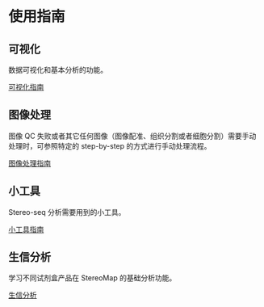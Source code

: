 # 使用指南

## 可视化

数据可视化和基本分析的功能。

[可视化指南](ke-shi-hua-zhi-nan.md "mention")

## 图像处理

图像 QC 失败或者其它任何图像（图像配准、组织分割或者细胞分割）需要手动处理时，可参照特定的 step-by-step 的方式进行手动处理流程。

[图像处理指南](tu-xiang-chu-li-zhi-nan/ "mention")

## 小工具

Stereo-seq 分析需要用到的小工具。

[小工具指南](xiao-gong-ju-zhi-nan/ "mention")

## 生信分析

学习不同试剂盒产品在 StereoMap 的基础分析功能。

[生信分析](sheng-xin-fen-xi/ "mention")

